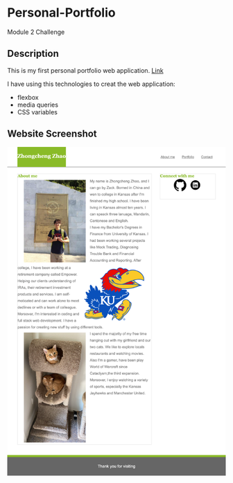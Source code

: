 # Personal-Portfolio
Module 2 Challenge
## Description
This is my first personal portfolio web application. [Link](index.html)

I have using this technologies to creat the web application:
- flexbox
- media queries
- CSS variables

## Website Screenshot
![alt text](assets/Images/screenshot.png)